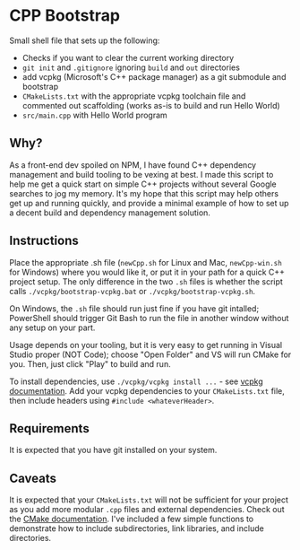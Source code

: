 # CPP Bootstrap

Small shell file that sets up the following:

* Checks if you want to clear the current working directory
* `git init` and `.gitignore` ignoring `build` and `out` directories
* add vcpkg (Microsoft's C++ package manager) as a git submodule and bootstrap
* `CMakeLists.txt` with the appropriate vcpkg toolchain file and commented out scaffolding (works as-is to build and run Hello World)
* `src/main.cpp` with Hello World program

## Why?

As a front-end dev spoiled on NPM, I have found C++ dependency management and build tooling to be vexing at best. I made this script to help me get a quick start on simple C++ projects without several Google searches to jog my memory. It's my hope that this script may help others get up and running quickly, and provide a minimal example of how to set up a decent build and dependency management solution.

## Instructions

Place the appropriate .sh file (`newCpp.sh` for Linux and Mac, `newCpp-win.sh` for Windows) where you would like it, or put it in your path for a quick C++ project setup. The only difference in the two `.sh` files is whether the script calls `./vcpkg/bootstrap-vcpkg.bat` or `./vcpkg/bootstrap-vcpkg.sh`.

On Windows, the `.sh` file should run just fine if you have git intalled; PowerShell should trigger Git Bash to run the file in another window without any setup on your part.

Usage depends on your tooling, but it is very easy to get running in Visual Studio proper (NOT Code); choose "Open Folder" and VS will run CMake for you. Then, just click "Play" to build and run.

To install dependencies, use `./vcpkg/vcpkg install ...` - see [vcpkg documentation](https://github.com/microsoft/vcpkg). Add your vcpkg dependencies to your `CMakeLists.txt` file, then include headers using `#include <whateverHeader>`.

## Requirements

It is expected that you have git installed on your system.

## Caveats

It is expected that your `CMakeLists.txt` will not be sufficient for your project as you add more modular `.cpp` files and external dependencies. Check out the [CMake documentation](https://cmake.org/documentation/). I've included a few simple functions to demonstrate how to include subdirectories, link libraries, and include directories.